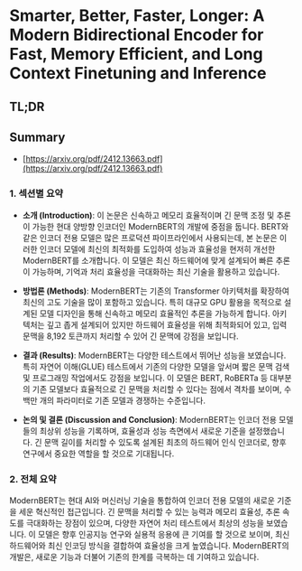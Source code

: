 # Smarter, Better, Faster, Longer: A Modern Bidirectional Encoder for Fast, Memory Efficient, and Long Context Finetuning and Inference
## TL;DR
## Summary
- [https://arxiv.org/pdf/2412.13663.pdf](https://arxiv.org/pdf/2412.13663.pdf)

### 1. 섹션별 요약

- **소개 (Introduction)**:
  이 논문은 신속하고 메모리 효율적이며 긴 문맥 조정 및 추론이 가능한 현대 양방향 인코더인 ModernBERT의 개발에 중점을 둡니다. BERT와 같은 인코더 전용 모델은 많은 프로덕션 파이프라인에서 사용되는데, 본 논문은 이러한 인코더 모델에 최신의 최적화를 도입하여 성능과 효율성을 현저히 개선한 ModernBERT를 소개합니다. 이 모델은 최신 하드웨어에 맞게 설계되어 빠른 추론이 가능하며, 기억과 처리 효율성을 극대화하는 최신 기술을 활용하고 있습니다.

- **방법론 (Methods)**:
  ModernBERT는 기존의 Transformer 아키텍처를 확장하여 최신의 고도 기술을 많이 포함하고 있습니다. 특히 대규모 GPU 활용을 목적으로 설계된 모델 디자인을 통해 신속하고 메모리 효율적인 추론을 가능하게 합니다. 아키텍처는 깊고 좁게 설계되어 있지만 하드웨어 효율성을 위해 최적화되어 있고, 입력 문맥을 8,192 토큰까지 처리할 수 있어 긴 문맥에 강점을 보입니다.

- **결과 (Results)**:
  ModernBERT는 다양한 테스트에서 뛰어난 성능을 보였습니다. 특히 자연어 이해(GLUE) 테스트에서 기존의 다양한 모델을 앞서며 짧은 문맥 검색 및 프로그래밍 작업에서도 강점을 보입니다. 이 모델은 BERT, RoBERTa 등 대부분의 기존 모델보다 효율적으로 긴 문맥을 처리할 수 있다는 점에서 격차를 보이며, 수백만 개의 파라미터로 기존 모델과 경쟁하는 수준입니다. 

- **논의 및 결론 (Discussion and Conclusion)**:
  ModernBERT는 인코더 전용 모델들의 최상위 성능을 기록하며, 효율성과 성능 측면에서 새로운 기준을 설정했습니다. 긴 문맥 길이를 처리할 수 있도록 설계된 최초의 하드웨어 인식 인코더로, 향후 연구에서 중요한 역할을 할 것으로 기대됩니다.

### 2. 전체 요약

ModernBERT는 현대 AI와 머신러닝 기술을 통합하여 인코더 전용 모델의 새로운 기준을 세운 혁신적인 접근입니다. 긴 문맥을 처리할 수 있는 능력과 메모리 효율성, 추론 속도를 극대화하는 장점이 있으며, 다양한 자연어 처리 테스트에서 최상의 성능을 보였습니다. 이 모델은 향후 인공지능 연구와 실용적 응용에 큰 기여를 할 것으로 보이며, 최신 하드웨어와 최신 인코딩 방식을 결합하여 효율성을 크게 높였습니다. ModernBERT의 개발은, 새로운 기능과 더불어 기존의 한계를 극복하는 데 기여하고 있습니다.